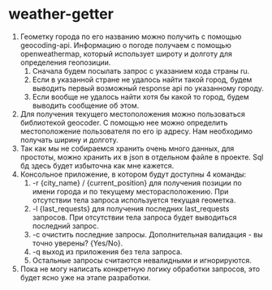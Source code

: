# weather-getter
1. Геометку города по его названию можно получить с помощью geocoding-api. Информацию о погоде получаем с помощью openweathermap, который использует широту и долготу для определения геопозиции.
      1) Сначала будем посылать запрос с указанием кода страны ru. 
      2) Если в указанной стране не удалось найти такой город, будем выводить первый возможный response api по указанному городу.
      3) Если вообще не удалось найти хотя бы какой то город, будем выводить сообщение об этом. 
2. Для получения текущего местоположения можно пользоваться библиотекой geocoder. С помощью нее можно определить местоположение пользователя по его ip адресу. Нам необходимо получать ширину и долготу.
3. Так как мы не собираемся хранить очень много данных, для простоты, можно хранить их в json в отдельном файле в проекте. Sql бд здесь будет избыточна как мне кажется.
4. Консольное приложение, в котором будут доступны 4 команды: 
      1) -r {city_name} / {current_position} для получения позиции по имени города и по текущему месторасположению. При отсутствии тела запроса используется текущая геометка.
      2) -l {last_requests} для получения последних last_requests запросов. При отсутствии тела запроса будет выводиться последний запрос.
      3) -c очистить последние запросы. Дополнительная валидация - вы точно уверены? {Yes/No}.
      4) -q выход из приложения без тела запроса.
      5) Остальные запросы считаются невалидными и игнорируются.
5. Пока не могу написать конкретную логику обработки запросов, это будет ясно уже на этапе разработки.
